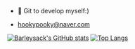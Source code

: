 - 👋 Git to develop myself:)

- hookypooky@naver.com

[![Barleysack's GitHub stats](https://github-readme-stats.vercel.app/api?username=barleysack)](https://github.com/anuraghazra/github-readme-stats)
[![Top Langs](https://github-readme-stats.vercel.app/api/top-langs/?username=barleysack)](https://github.com/anuraghazra/github-readme-stats)
